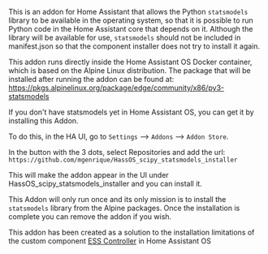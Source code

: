This is an addon for Home Assistant that allows the Python `statsmodels` library to be available in the operating system, so that it is possible to run Python code in the Home Assistant core that depends on it.
Although the library will be available for use, `statsmodels` should not be included in manifest.json so that the component installer does not try to install it again.

This addon runs directly inside the Home Assistant OS Docker container, which is based on the Alpine Linux distribution.
The package that will be installed after running the addon can be found at:
https://pkgs.alpinelinux.org/package/edge/community/x86/py3-statsmodels

If you don't have statsmodels yet in Home Assistant OS, you can get it by installing this Addon. 

To do this, in the HA UI, go to `Settings` --> `Addons` --> `Addon Store`.

In the button with the 3 dots, select Repositories and add the url: `https://github.com/mgenrique/HassOS_scipy_statsmodels_installer`

This will make the addon appear in the UI under HassOS_scipy_statsmodels_installer and you can install it.

This Addon will only run once and its only mission is to install the `statsmodels` library from the Alpine packages. Once the installation is complete you can remove the addon if you wish.

This addon has been created as a solution to the installation limitations of the custom component [ESS Controller](https://github.com/mgenrique/ESS_ControllerHA) in Home Assistant OS


